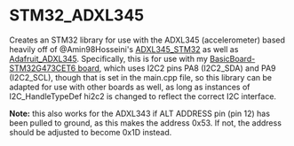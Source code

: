 # STM32_ADXL345
Creates an STM32 library for use with the ADXL345 (accelerometer) based
heavily off of @Amin98Hosseini's [ADXL345_STM32](https://github.com/Amin98Hosseini/ADXL345_STM32) as
well as [Adafruit_ADXL345](https://github.com/adafruit/Adafruit_ADXL345).
Specifically, this is for use with my [BasicBoard-STM32G473CET6 board](https://github.com/kjpeng/BasicBoard-STM32G473CET6), which uses I2C2 pins
PA8 (I2C2_SDA) and PA9 (I2C2_SCL), though that is set in the main.cpp file,
so this library can be adapted for use with other boards as well, as long as 
instances of I2C_HandleTypeDef hi2c2 is changed to reflect the correct I2C interface.

**Note:** this also works for the ADXL343 if ALT ADDRESS pin (pin 12) has 
been pulled to ground, as this makes the address 0x53. If not, the address 
should be adjusted to become 0x1D instead.